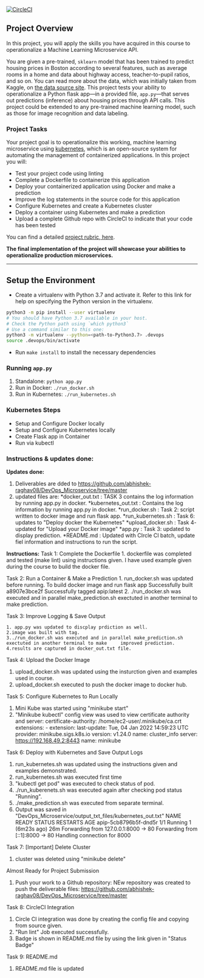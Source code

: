 [![CircleCI](https://circleci.com/gh/abhishek-raghav08/DevOps_Microservice/tree/master.svg?style=svg)](https://circleci.com/gh/abhishek-raghav08/DevOps_Microservice/tree/master)

## Project Overview

In this project, you will apply the skills you have acquired in this course to operationalize a Machine Learning Microservice API. 

You are given a pre-trained, `sklearn` model that has been trained to predict housing prices in Boston according to several features, such as average rooms in a home and data about highway access, teacher-to-pupil ratios, and so on. You can read more about the data, which was initially taken from Kaggle, on [the data source site](https://www.kaggle.com/c/boston-housing). This project tests your ability to operationalize a Python flask app—in a provided file, `app.py`—that serves out predictions (inference) about housing prices through API calls. This project could be extended to any pre-trained machine learning model, such as those for image recognition and data labeling.

### Project Tasks

Your project goal is to operationalize this working, machine learning microservice using [kubernetes](https://kubernetes.io/), which is an open-source system for automating the management of containerized applications. In this project you will:
* Test your project code using linting
* Complete a Dockerfile to containerize this application
* Deploy your containerized application using Docker and make a prediction
* Improve the log statements in the source code for this application
* Configure Kubernetes and create a Kubernetes cluster
* Deploy a container using Kubernetes and make a prediction
* Upload a complete Github repo with CircleCI to indicate that your code has been tested

You can find a detailed [project rubric, here](https://review.udacity.com/#!/rubrics/2576/view).

**The final implementation of the project will showcase your abilities to operationalize production microservices.**

---

## Setup the Environment

* Create a virtualenv with Python 3.7 and activate it. Refer to this link for help on specifying the Python version in the virtualenv. 
```bash
python3 -m pip install --user virtualenv
# You should have Python 3.7 available in your host. 
# Check the Python path using `which python3`
# Use a command similar to this one:
python3 -m virtualenv --python=<path-to-Python3.7> .devops
source .devops/bin/activate
```
* Run `make install` to install the necessary dependencies

### Running `app.py`

1. Standalone:  `python app.py`
2. Run in Docker:  `./run_docker.sh`
3. Run in Kubernetes:  `./run_kubernetes.sh`

### Kubernetes Steps

* Setup and Configure Docker locally
* Setup and Configure Kubernetes locally
* Create Flask app in Container
* Run via kubectl

### Instructions & updates done:
**Updates done:**
  1. Deliverables are dded to https://github.com/abhishek-raghav08/DevOps_Microservice/tree/master
  2. updated files are:
 *docker_out.txt      : TASK 3 contains the log information by running app.py in docker. 
 *kubernetes_out.txt  : Contains the log information by running app.py in docker.
 *run_docker.sh        : Task 2: script written to docker image and run flask app.
 *run_kubernetes.sh   : Task 6: updates to "Deploy docker the Kubernetes"
 *upload_docker.sh    : Task 4- updated for "Upload your Docker image"
 *app.py              : Task 3: updated to display prediction.
 *README.md           : Updated with CIrcle CI batch, update fiel information and instructions to run the script.
 
**Instructions:**
Task 1: Complete the Dockerfile
	1. dockerfile was completed and tested (make lint) using instructions given. I have used example given during the course to build the docker file.

Task 2: Run a Container & Make a Prediction
	1. run_docker.sh was updated before running. To build docker image and run flask app
		Successfully built a8907e3bce2f
		Successfully tagged apip:latest
	2. ./run_docker.sh was executed and in parallel make_prediction.sh exectuted in another terminal to make prediction.

Task 3: Improve Logging & Save Output

	1. app.py was updated to discplay prdiction as well.
	2.image was built with tag.
	3../run_docker.sh was executed and in parallel make_prediction.sh exectuted in another terminal to make 	improved prediction.
	4.results are captured in docker_out.txt file.

Task 4: Upload the Docker Image
  1. upload_docker.sh was updated using the insturction given and examples used in course.
  2. upload_docker.sh executed to push the docker image to docker hub.
  
Task 5: Configure Kubernetes to Run Locally
  1. Mini Kube was started using "minikube start"
  2. "Minikube kubectl" config view was used to view certificate authority and server:
   certificate-authority: /home/ec2-user/.minikube/ca.crt
    extensions:
    - extension:
        last-update: Tue, 04 Jan 2022 14:59:23 UTC
        provider: minikube.sigs.k8s.io
        version: v1.24.0
      name: cluster_info
    server: https://192.168.49.2:8443
  name: minikube

Task 6: Deploy with Kubernetes and Save Output Logs
  1. run_kubernetes.sh was updated using the instructions given and examples demonstrated.
  2. run_kubernetes.sh was executed first time 
  3. "kubectl get pod" was executed to check status of pod.
  4.   ./run_kuberenets.sh was executed again after checking pod status "Running".
  5.   ./make_prediction.sh was executed from separate terminal.
  6.   Output was saved in "DevOps_Microservice/output_txt_files/kubernetes_out.txt"
      NAME                    READY   STATUS    RESTARTS        AGE
      apip-5cb8796b5f-dnd5r   1/1     Running   1 (6m23s ago)   26m
      Forwarding from 127.0.0.1:8000 -> 80
      Forwarding from [::1]:8000 -> 80
      Handling connection for 8000

Task 7: [Important] Delete Cluster
  1. cluster was deleted using "minikube delete"

Almost Ready for Project Submission
  1. Push your work to a Github repository: NEw repository was created to push the deliverable files: https://github.com/abhishek-raghav08/DevOps_Microservice/tree/master
  
Task 8: CircleCI Integration
  1. Circle CI integration was done by creating the config file and copying from source given.
  2. "Run lint" Job executed successfully.
  3. Badge is shown in README.md file by using the link given in "Status Badge"

Task 9: README.md
  1. README.md file is updated
